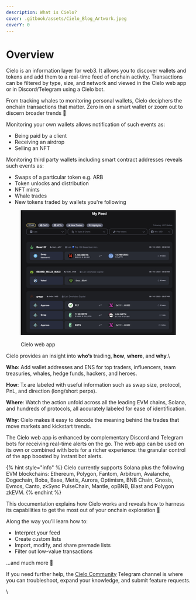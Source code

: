 ```yaml
---
description: What is Cielo?
cover: .gitbook/assets/Cielo_Blog_Artwork.jpeg
coverY: 0
---
```


# Overview

Cielo is an information layer for web3. It allows you to discover wallets and tokens and add them to a real-time feed of onchain activity. Transactions can be filtered by type, size, and network and viewed in the Cielo web app or in Discord/Telegram using a Cielo bot.

From tracking whales to monitoring personal wallets, Cielo deciphers the onchain transactions that matter. Zero in on a smart wallet or zoom out to discern broader trends 🔎

Monitoring your own wallets allows notification of such events as:

* Being paid by a client
* Receiving an airdrop
* Selling an NFT

Monitoring third party wallets including smart contract addresses reveals such events as:

* Swaps of a particular token e.g. ARB
* Token unlocks and distribution
* NFT mints
* Whale trades
* New tokens traded by wallets you're following

<figure><img src=".gitbook/assets/Screenshot 2023-08-16 at 08.58.49.png" alt=""><figcaption><p>Cielo web app</p></figcaption></figure>

Cielo provides an insight into **who’s** trading, **how**, **where**, and **why**.\


**Who**: Add wallet addresses and ENS for top traders, influencers, team treasuries, whales, hedge funds, hackers, and heroes.

**How**: Tx are labeled with useful information such as swap size, protocol, PnL, and direction (long/short perps).

**Where**: Watch the action unfold across all the leading EVM chains, Solana, and hundreds of protocols, all accurately labeled for ease of identification.

**Why**: Cielo makes it easy to decode the meaning behind the trades that move markets and kickstart trends.

The Cielo web app is enhanced by complementary Discord and Telegram bots for receiving real-time alerts on the go. The web app can be used on its own or combined with bots for a richer experience: the granular control of the app boosted by instant bot alerts.

{% hint style="info" %}
Cielo currently supports Solana plus the following EVM blockchains: Ethereum, Polygon, Fantom, Arbitrum, Avalanche, Dogechain, Boba, Base, Metis, Aurora, Optimism, BNB Chain, Gnosis, Evmos, Canto, zkSync PulseChain, Mantle, opBNB, Blast and Polygon zkEVM.
{% endhint %}

This documentation explains how Cielo works and reveals how to harness its capabilities to get the most out of your onchain exploration 🧠

Along the way you’ll learn how to:

* Interpret your feed
* Create custom lists
* Import, modify, and share premade lists
* Filter out low-value transactions

…and much more 👏

If you need further help, the [Cielo Community](https://t.me/cielocommunity) Telegram channel is where you can troubleshoot, expand your knowledge, and submit feature requests.

\
